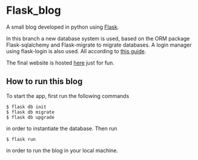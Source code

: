 # Flask_blog
A small blog developed in python using [Flask](https://flask.palletsprojects.com/en/2.0.x/).

In this branch a new database system is used, based on the ORM package Flask-sqlalchemy and Flask-migrate to migrate databases. A login manager using flask-login is also used. All according to [this guide](https://blog.miguelgrinberg.com/post/the-flask-mega-tutorial-part-i-hello-world).

The final website is hosted [here](http://lbranco93.pythonanywhere.com/) just for fun.

## How to run this blog

To start the app, first run the following commands
```
$ flask db init
$ flask db migrate
$ flask db upgrade
```
in order to instantiate the database. Then run
```
$ flask run
```
in order to run the blog in your local machine.